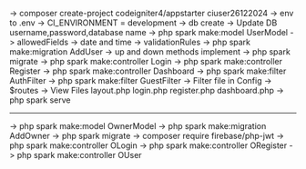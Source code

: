 -> composer create-project codeigniter4/appstarter ciuser26122024
-> env to .env
	-> CI_ENVIRONMENT = development
    -> db create
	-> Update DB username,password,database name
-> php spark make:model UserModel 
	-> allowedFields
    -> date and time
	-> validationRules
-> php spark make:migration AddUser 
	-> up and down methods implement
-> php spark migrate
-> php spark make:controller Login
-> php spark make:controller Register
-> php spark make:controller Dashboard
-> php spark make:filter AuthFilter 
-> php spark make:filter GuestFilter
-> Filter file in Config
-> $routes
-> View Files
        layout.php
        login.php
        register.php
        dashboard.php
-> php spark serve

-------------

-> php spark make:model OwnerModel
-> php spark make:migration AddOwner
-> php spark migrate
-> composer require firebase/php-jwt
-> php spark make:controller OLogin
-> php spark make:controller ORegister
-> php spark make:controller OUser